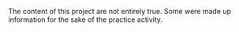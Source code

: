 The content of this project are not entirely true. Some were made up information for the sake of the practice activity.
